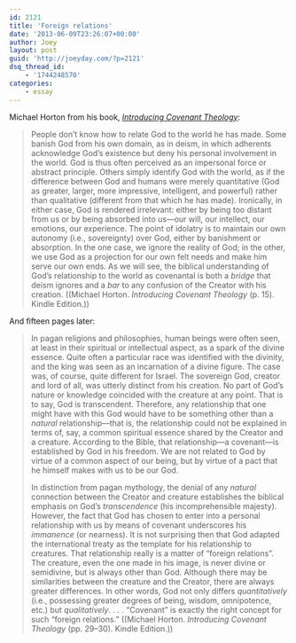 ```yaml
---
id: 2121
title: 'Foreign relations'
date: '2013-06-09T23:26:07+00:00'
author: Joey
layout: post
guid: 'http://joeyday.com/?p=2121'
dsq_thread_id:
    - '1744248570'
categories:
    - essay
---
```


Michael Horton from his book, <cite>[Introducing Covenant Theology](http://amzn.com/080107195X/?tag=joeyday-20)</cite>:

> People don’t know how to relate God to the world he has made. Some banish God from his own domain, as in deism, in which adherents acknowledge God’s existence but deny his personal involvement in the world. God is thus often perceived as an impersonal force or abstract principle. Others simply identify God with the world, as if the difference between God and humans were merely quantitative (God as greater, larger, more impressive, intelligent, and powerful) rather than qualitative (different from that which he has made). Ironically, in either case, God is rendered irrelevant: either by being too distant from us or by being absorbed into us—our will, our intellect, our emotions, our experience. The point of idolatry is to maintain our own autonomy (i.e., sovereignty) over God, either by banishment or absorption. In the one case, we ignore the reality of God; in the other, we use God as a projection for our own felt needs and make him serve our own ends. As we will see, the biblical understanding of God’s relationship to the world as covenantal is both a *bridge* that deism ignores and a *bar* to any confusion of the Creator with his creation. ((Michael Horton. <cite>Introducing Covenant Theology</cite> (p. 15). Kindle Edition.))

And fifteen pages later:

> In pagan religions and philosophies, human beings were often seen, at least in their spiritual or intellectual aspect, as a spark of the divine essence. Quite often a particular race was identified with the divinity, and the king was seen as an incarnation of a divine figure. The case was, of course, quite different for Israel. The sovereign God, creator and lord of all, was utterly distinct from his creation. No part of God’s nature or knowledge coincided with the creature at any point. That is to say, God is transcendent. Therefore, any relationship that one might have with this God would have to be something other than a *natural* relationship—that is, the relationship could not be explained in terms of, say, a common spiritual essence shared by the Creator and a creature. According to the Bible, that relationship—a covenant—is established by God in his freedom. We are not related to God by virtue of a common aspect of our being, but by virtue of a pact that he himself makes with us to be our God.
> 
> In distinction from pagan mythology, the denial of any *natural* connection between the Creator and creature establishes the biblical emphasis on God’s *transcendence* (his incomprehensible majesty). However, the fact that God has chosen to enter into a personal relationship with us by means of covenant underscores his *immanence* (or nearness). It is not surprising then that God adapted the international treaty as the template for his relationship to creatures. That relationship really is a matter of “foreign relations”. The creature, even the one made in his image, is never divine or semidivine, but is always other than God. Although there may be similarities between the creature and the Creator, there are always greater differences. In other words, God not only differs *quantitatively* (i.e., possessing greater degrees of being, wisdom, omnipotence, etc.) but *qualitatively*. . . . “Covenant” is exactly the right concept for such “foreign relations.” ((Michael Horton. *Introducing Covenant Theology* (pp. 29–30). Kindle Edition.))